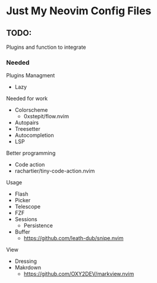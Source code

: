 # Just My Neovim Config Files

## TODO:

Plugins and function to integrate

### Needed

Plugins Managment

- Lazy

Needed for work

- Colorscheme
  - 0xstepit/flow.nvim
- Autopairs
- Treesetter
- Autocompletion
- LSP

Better programming

- Code action
 - rachartier/tiny-code-action.nvim

Usage

- Flash
- Picker
- Telescope
- FZF
- Sessions
  - Persistence
- Buffer
  - https://github.com/leath-dub/snipe.nvim

View

- Dressing
- Makrdown
  - https://github.com/OXY2DEV/markview.nvim
